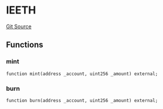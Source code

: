 # IEETH
[Git Source](https://github.com/GadzeFinance/dappContracts/blob/c722006f91e5a8b00322356d0c967de90bbae6e0/src/interfaces/IEETH.sol)


## Functions
### mint


```solidity
function mint(address _account, uint256 _amount) external;
```

### burn


```solidity
function burn(address _account, uint256 _amount) external;
```

